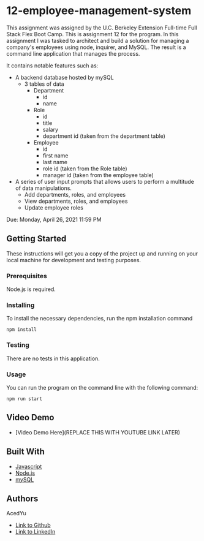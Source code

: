 # 12-employee-management-system
This assignment was assigned by the U.C. Berkeley Extension Full-time Full Stack Flex Boot Camp.
This is assignment 12 for the program. In this assignment I was tasked to architect and build a solution for managing a company's employees using node, inquirer, and MySQL. The result is a command line application that manages the process.

It contains notable features such as:
- A backend database hosted by mySQL
  - 3 tables of data
    - Department
      - id
      - name
    - Role
      - id
      - title
      - salary
      - department id (taken from the department table)
    - Employee
      - id
      - first name
      - last name
      - role id (taken from the Role table)
      - manager id (taken from the employee table)
- A series of user input prompts that allows users to perform a multitude of data manipulations.
  - Add departments, roles, and employees
  - View departments, roles, and employees
  - Update employee roles

Due: Monday, April 26, 2021 11:59 PM

## Getting Started

These instructions will get you a copy of the project up and running on your local machine for development and testing purposes.

### Prerequisites

Node.js is required.

### Installing
To install the necessary dependencies, run the npm installation command
```
npm install
```

### Testing
There are no tests in this application.

### Usage
You can run the program on the command line with the following command:
```
npm run start
```

## Video Demo
* [Video Demo Here](REPLACE THIS WITH YOUTUBE LINK LATER)

## Built With

* [Javascript](https://developer.mozilla.org/en-US/docs/Web/JavaScript)
* [Node.js](https://nodejs.org/en/docs/)
* [mySQL](https://dev.mysql.com/doc/)

## Authors
AcedYu
- [Link to Github](https://github.com/AcedYu)
- [Link to LinkedIn](https://www.linkedin.com/in/alex-yu-3712811b9/)